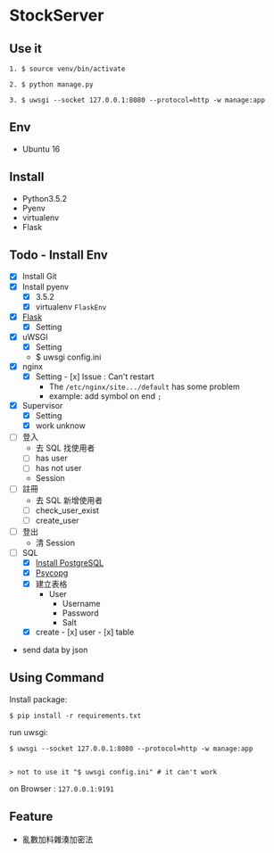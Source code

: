 # StockServer

## Use it

	1. $ source venv/bin/activate

	2. $ python manage.py
	
	3. $ uwsgi --socket 127.0.0.1:8080 --protocol=http -w manage:app

## Env

- Ubuntu 16

## Install

- Python3.5.2
- Pyenv
- virtualenv
- Flask

## Todo - Install Env

- [x] Install Git
- [x] Install pyenv
	- [x] 3.5.2
	- [x] virtualenv `FlaskEnv`
- [x] [Flask](http://www.jianshu.com/p/84978157c785)
	- [x] Setting
- [x] uWSGI
	- [x] Setting
	- $ uwsgi config.ini
- [x] nginx
	- [x] Setting - [x] Issue : Can't restart
		- The `/etc/nginx/site.../default` has some problem
		- example: add symbol on end `;`
- [x] Supervisor
	- [x] Setting
	- [x] work unknow
- [ ] 登入
    - 去 SQL 找使用者
	- [ ] has user
	- [ ] has not user
    - Session
- [ ] 註冊
    - 去 SQL 新增使用者
	- [ ] check_user_exist
	- [ ] create_user
- [ ] 登出
    - 清 Session
- [ ] SQL
    - [x] [Install PostgreSQL](https://www.fullstackpython.com/blog/postgresql-python-3-psycopg2-ubuntu-1604.html)
    - [x] [Psycopg](http://initd.org/psycopg/docs/index.html)
    - [x] 建立表格
        - User 
            - Username
            - Password
            - Salt
    - [x] create
            - [x] user
            - [x] table
- send data by json

## Using Command 

Install package:

	$ pip install -r requirements.txt


run uwsgi:

	$ uwsgi --socket 127.0.0.1:8080 --protocol=http -w manage:app


	> not to use it "$ uwsgi config.ini" # it can't work

on Browser : `127.0.0.1:9191`

## Feature

- 亂數加料雜湊加密法
